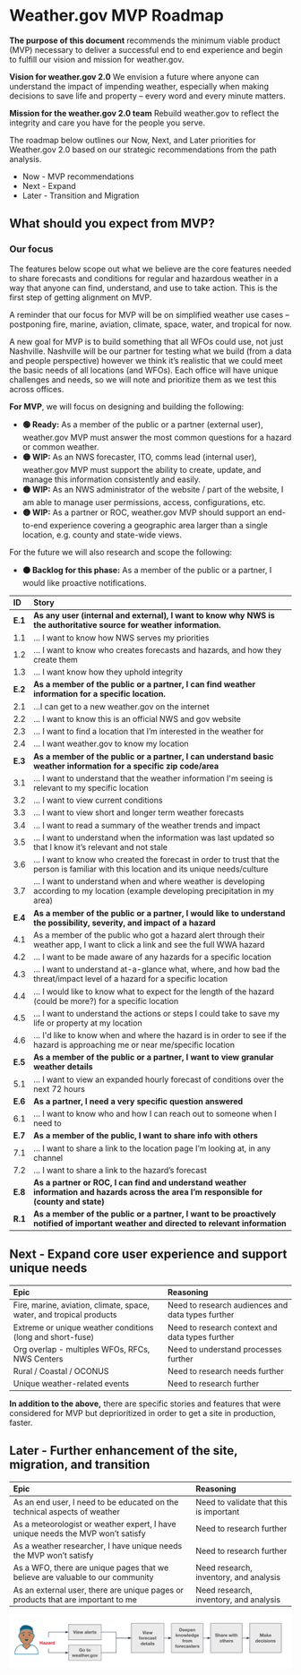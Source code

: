 # Weather.gov MVP Roadmap
**The purpose of this document** recommends the minimum viable product (MVP) necessary to deliver a successful end to end experience and begin to fulfill our vision and mission for weather.gov. 

**Vision for weather.gov 2.0**
We envision a future where anyone can understand the impact of impending weather, especially when making decisions to save life and property – every word and every minute matters.

**Mission for the weather.gov 2.0 team**
Rebuild weather.gov to reflect the integrity and care you have for the people you serve.

The roadmap below outlines our Now, Next, and Later priorities for Weather.gov 2.0 based on our strategic recommendations from the path analysis. 
- Now - MVP recommendations
- Next - Expand
- Later - Transition and Migration

## What should you expect from MVP?

### Our focus

The features below scope out what we believe are the core features needed to share forecasts and conditions for regular and hazardous weather in a way that anyone can find, understand, and use to take action. This is the first step of getting alignment on MVP. 

A reminder that our focus for MVP will be on simplified weather use cases – postponing fire, marine, aviation, climate, space, water, and tropical for now. 

A new goal for MVP is to build something that all WFOs could use, not just Nashville. Nashville will be our partner for testing what we build (from a data and people perspective) however we think it’s realistic that we could meet the basic needs of all locations (and WFOs). Each office will have unique challenges and needs, so we will note and prioritize them as we test this across offices.

**For MVP**, we will focus on designing and building the following:
- **🟢 Ready:** As a member of the public or a partner (external user), weather.gov MVP must answer the most common questions for a hazard or common weather.
- **🟡 WIP:** As an NWS forecaster, ITO, comms lead (internal user), weather.gov MVP must support the ability to create, update, and manage this information consistently and easily. 
- **🟡 WIP:** As an NWS administrator of the website / part of the website, I am able to manage user permissions, access, configurations, etc.
- **🟡 WIP:** As a partner or ROC, weather.gov MVP should support an end-to-end experience covering a geographic area larger than a single location, e.g. county and state-wide views.

For the future we will also research and scope the following:
- **🟠 Backlog for this phase:** As a member of the public or a partner, I would like proactive notifications.

| ID | Story |
| :----------- | :-------------|
|**E.1** | **As any user (internal and external), I want to know why NWS is the authoritative source for weather information.** |
| 1.1 | … I want to know how NWS serves my priorities |
| 1.2 | … I want to know who creates forecasts and hazards, and how they create them |
| 1.3 | … I want know how they uphold integrity |
|**E.2** | **As a member of the public or a partner, I can find weather information for a specific location.** |
| 2.1 | …I can get to a new weather.gov on the internet |
| 2.2 | … I want to know this is an official NWS and gov website |
| 2.3 | … I want to find a location that I’m interested in the weather for |
| 2.4 | … I want weather.gov to know my location |
|**E.3** | **As a member of the public or a partner, I can understand basic weather information for a specific zip code/area** |
| 3.1 | … I want to understand that the weather information I'm seeing is relevant to my specific location |
| 3.2 | … I want to view current conditions |
| 3.3 | … I want to view short and longer term weather forecasts |
| 3.4 | … I want to read a summary of the weather trends and impact  |
| 3.5 | … I want to understand when the information was last updated so that I know it’s relevant and not stale |
| 3.6 | … I want to know who created the forecast in order to trust that the person is familiar with this location and its unique needs/culture |
| 3.7 | … I want to understand when and where weather is developing according to my location (example developing precipitation in my area) |
| **E.4** | **As a member of the public or a partner, I would like to understand the possibility, severity, and impact of a hazard** |
| 4.1 | As a member of the public who got a hazard alert through their weather app, I want to click a link and see the full WWA hazard |
| 4.2 | … I want to be made aware of any hazards for a specific location |
| 4.3 | … I want to understand at-a-glance what, where, and how bad the threat/impact level of a hazard for a specific location |
| 4.4 | … I would like to know what to expect for the length of the hazard (could be more?) for a specific location |
| 4.5 | … I want to understand the actions or steps I could take to save my life or property at my location |
| 4.6 | … I'd like to know when and where the hazard is in order to see if the hazard is approaching me or near me/specific location |
| **E.5** | **As a member of the public or a partner, I want to view granular weather details** |
| 5.1 | … I want to view an expanded hourly forecast of conditions over the next 72 hours |
| **E.6** | **As a partner, I need a very specific question answered** |
| 6.1 | … I want to know who and how I can reach out to someone when I need to |
| **E.7** | **As a member of the public, I want to share info with others** |
| 7.1 | … I want to share a link to the location page I’m looking at, in any channel |
| 7.2 | … I want to share a link to the hazard’s forecast |
| **E.8** | **As a partner or ROC, I can find and understand weather information and hazards across the area I’m responsible for (county and state)** |
| **R.1** | **As a member of the public or a partner, I want to be proactively notified of important weather and directed to relevant information** |

## Next - Expand core user experience and support unique needs

| Epic | Reasoning |
| :----------- | :-------------|
| Fire, marine, aviation, climate, space, water, and tropical products | Need to research audiences and data types further |
| Extreme or unique weather conditions (long and short-fuse) | Need to research context and data types further |
| Org overlap - multiples WFOs, RFCs, NWS Centers | Need to understand processes further |
| Rural / Coastal / OCONUS | Need to research needs further |
| Unique weather-related events | Need to research further | 

**In addition to the above,** there are specific stories and features that were considered for MVP but deprioritized in order to get a site in production, faster.

## Later - Further enhancement of the site, migration, and transition

| Epic | Reasoning |
| :----------- | :-------------|
| As an end user, I need to be educated on the technical aspects of weather | Need to validate that this is important |
| As a meteorologist or weather expert, I have unique needs the MVP won’t satisfy | Need to research further |
| As a weather researcher, I have unique needs the MVP won’t satisfy | Need to research further |
| As a WFO, there are unique pages that we believe are valuable to our community | Need research, inventory, and analysis |
| As an external user, there are unique pages or products that are important to me | Need research, inventory, and analysis |

![happy path journey map](/docs/img/happy-path.png)


